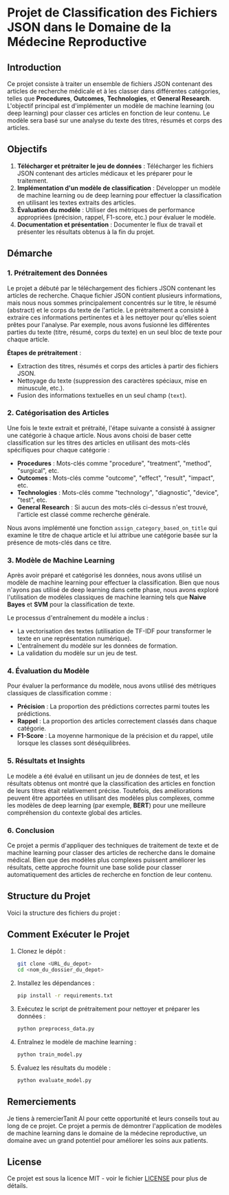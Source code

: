 # Projet de Classification des Fichiers JSON dans le Domaine de la Médecine Reproductive

## Introduction

Ce projet consiste à traiter un ensemble de fichiers JSON contenant des articles de recherche médicale et à les classer dans différentes catégories, telles que **Procedures**, **Outcomes**, **Technologies**, et **General Research**. L'objectif principal est d'implémenter un modèle de machine learning (ou deep learning) pour classer ces articles en fonction de leur contenu. Le modèle sera basé sur une analyse du texte des titres, résumés et corps des articles.

## Objectifs

1. **Télécharger et prétraiter le jeu de données** : Télécharger les fichiers JSON contenant des articles médicaux et les préparer pour le traitement.
2. **Implémentation d'un modèle de classification** : Développer un modèle de machine learning ou de deep learning pour effectuer la classification en utilisant les textes extraits des articles.
3. **Évaluation du modèle** : Utiliser des métriques de performance appropriées (précision, rappel, F1-score, etc.) pour évaluer le modèle.
4. **Documentation et présentation** : Documenter le flux de travail et présenter les résultats obtenus à la fin du projet.

## Démarche

### 1. **Prétraitement des Données**

Le projet a débuté par le téléchargement des fichiers JSON contenant les articles de recherche. Chaque fichier JSON contient plusieurs informations, mais nous nous sommes principalement concentrés sur le titre, le résumé (abstract) et le corps du texte de l'article. Le prétraitement a consisté à extraire ces informations pertinentes et à les nettoyer pour qu'elles soient prêtes pour l'analyse. Par exemple, nous avons fusionné les différentes parties du texte (titre, résumé, corps du texte) en un seul bloc de texte pour chaque article.

**Étapes de prétraitement** :
- Extraction des titres, résumés et corps des articles à partir des fichiers JSON.
- Nettoyage du texte (suppression des caractères spéciaux, mise en minuscule, etc.).
- Fusion des informations textuelles en un seul champ (`text`).

### 2. **Catégorisation des Articles**

Une fois le texte extrait et prétraité, l'étape suivante a consisté à assigner une catégorie à chaque article. Nous avons choisi de baser cette classification sur les titres des articles en utilisant des mots-clés spécifiques pour chaque catégorie :

- **Procedures** : Mots-clés comme "procedure", "treatment", "method", "surgical", etc.
- **Outcomes** : Mots-clés comme "outcome", "effect", "result", "impact", etc.
- **Technologies** : Mots-clés comme "technology", "diagnostic", "device", "test", etc.
- **General Research** : Si aucun des mots-clés ci-dessus n'est trouvé, l'article est classé comme recherche générale.

Nous avons implémenté une fonction `assign_category_based_on_title` qui examine le titre de chaque article et lui attribue une catégorie basée sur la présence de mots-clés dans ce titre.

### 3. **Modèle de Machine Learning**

Après avoir préparé et catégorisé les données, nous avons utilisé un modèle de machine learning pour effectuer la classification. Bien que nous n'ayons pas utilisé de deep learning dans cette phase, nous avons exploré l'utilisation de modèles classiques de machine learning tels que **Naive Bayes** et **SVM** pour la classification de texte.

Le processus d'entraînement du modèle a inclus :
- La vectorisation des textes (utilisation de TF-IDF pour transformer le texte en une représentation numérique).
- L'entraînement du modèle sur les données de formation.
- La validation du modèle sur un jeu de test.

### 4. **Évaluation du Modèle**

Pour évaluer la performance du modèle, nous avons utilisé des métriques classiques de classification comme :
- **Précision** : La proportion des prédictions correctes parmi toutes les prédictions.
- **Rappel** : La proportion des articles correctement classés dans chaque catégorie.
- **F1-Score** : La moyenne harmonique de la précision et du rappel, utile lorsque les classes sont déséquilibrées.

### 5. **Résultats et Insights**

Le modèle a été évalué en utilisant un jeu de données de test, et les résultats obtenus ont montré que la classification des articles en fonction de leurs titres était relativement précise. Toutefois, des améliorations peuvent être apportées en utilisant des modèles plus complexes, comme les modèles de deep learning (par exemple, **BERT**) pour une meilleure compréhension du contexte global des articles.

### 6. **Conclusion**

Ce projet a permis d'appliquer des techniques de traitement de texte et de machine learning pour classer des articles de recherche dans le domaine médical. Bien que des modèles plus complexes puissent améliorer les résultats, cette approche fournit une base solide pour classer automatiquement des articles de recherche en fonction de leur contenu.

## Structure du Projet

Voici la structure des fichiers du projet :

## Comment Exécuter le Projet

1. Clonez le dépôt :
    ```bash
    git clone <URL_du_depot>
    cd <nom_du_dossier_du_depot>
    ```

2. Installez les dépendances :
    ```bash
    pip install -r requirements.txt
    ```

3. Exécutez le script de prétraitement pour nettoyer et préparer les données :
    ```bash
    python preprocess_data.py
    ```

4. Entraînez le modèle de machine learning :
    ```bash
    python train_model.py
    ```

5. Évaluez les résultats du modèle :
    ```bash
    python evaluate_model.py
    ```

## Remerciements

Je tiens à remercierTanit AI pour cette opportunité  et leurs conseils tout au long de ce projet. Ce projet a permis de démontrer l'application de modèles de machine learning dans le domaine de la médecine reproductive, un domaine avec un grand potentiel pour améliorer les soins aux patients.

## License

Ce projet est sous la licence MIT - voir le fichier [LICENSE](LICENSE) pour plus de détails.


